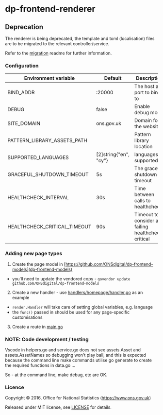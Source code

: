 # dp-frontend-renderer

## Deprecation

The renderer is being deprecated, the template and toml (localisation) files are to be migrated to the relevant controller/service.

Refer to the [migration](migration.md) readme for further information.

### Configuration

| Environment variable          | Default               | Description
| ----------------------------- | --------------------- | -------------------------------
| BIND_ADDR                     | :20000                | The host and port to bind to
| DEBUG                         | false                 | Enable debug mode
| SITE_DOMAIN                   | ons.gov.uk            | Domain for the website
| PATTERN_LIBRARY_ASSETS_PATH   |                       | Pattern library location
| SUPPORTED_LANGUAGES           | [2]string{"en", "cy"} | languages supported
| GRACEFUL_SHUTDOWN_TIMEOUT     | 5s                    | The graceful shutdown timeout
|	HEALTHCHECK_INTERVAL          | 30s                   | Time between calls to healthchecks
|	HEALTHCHECK_CRITICAL_TIMEOUT  | 90s                   | Timeout to consider a failing healthcheck critical

### Adding new page types

1. Create the page model in [https://github.com/ONSdigital/dp-frontend-models](dp-frontend-models)
  - you'll need to update the vendored copy - `govendor update github.com/ONSdigital/dp-frontend-models`
2. Create a new handler - use [handlers/homepage/handler.go](handlers/homepage/handler.go) as an example
  - `render.Handler` will take care of setting global variables, e.g. language
  - the `func()` passed in should be used for any page-specific customisations
3. Create a route in [main.go](main.go)

### NOTE: Code development / testing

Vscode in helpers.go and service.go does not see assets.Asset and assets.AssetNames so debugging won't play ball, and this is expected because the command line make commands utilise go generate to create the required functions in  data.go  ...

So - at the command line, make debug, etc are OK. 

### Licence

Copyright ©‎ 2016, Office for National Statistics (https://www.ons.gov.uk)

Released under MIT license, see [LICENSE](LICENSE.md) for details.
